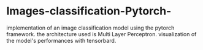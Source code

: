 # Images-classification-Pytorch-
implementation of an image classification model using the pytorch framework. the architecture used is Multi Layer Perceptron. visualization of the model's performances  with tensorbard.
